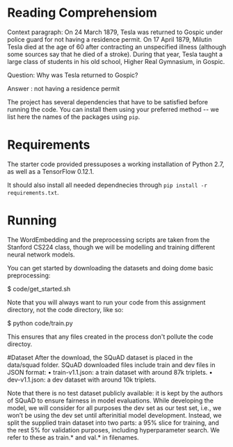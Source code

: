 # Reading Comprehensiom

Context paragraph: On 24 March 1879, Tesla was returned to Gospic under police guard for
not having a residence permit. On 17 April 1879, Milutin Tesla died at the age of 60 after
contracting an unspecified illness (although some sources say that he died of a stroke). During
that year, Tesla taught a large class of students in his old school, Higher Real Gymnasium, in
Gospic.

Question: Why was Tesla returned to Gospic?

Answer : not having a residence permit


The project has several dependencies that have to be satisfied before running the code. You can install them using your preferred method -- we list here the names of the packages using `pip`.

# Requirements

The starter code provided pressuposes a working installation of Python 2.7, as well as a TensorFlow 0.12.1.

It should also install all needed dependnecies through
`pip install -r requirements.txt`.

# Running 

The WordEmbedding and the preprocessing scripts are taken from the Stanford CS224 class, though we will be modelling and training different neural network models.

You can get started by downloading the datasets and doing dome basic preprocessing:

$ code/get_started.sh

Note that you will always want to run your code from this assignment directory, not the code directory, like so:

$ python code/train.py

This ensures that any files created in the process don't pollute the code directoy.

#Dataset
After the download, the SQuAD dataset is placed in the data/squad folder. SQuAD downloaded
files include train and dev files in JSON format:
• train-v1.1.json: a train dataset with around 87k triplets.
• dev-v1.1.json: a dev dataset with around 10k triplets.

Note that there is no test dataset publicly available: it is kept by the authors of SQuAD to ensure fairness in model evaluations. While developing the model, we will consider for all purposes the dev set as our test set, i.e., we won’t be using the dev set until afterinitial model development. Instead, we split the supplied train dataset into two parts: a 95% slice for training, and the rest 5% for validation purposes, including hyperparameter search. We refer to these as train.* and val.* in filenames.


